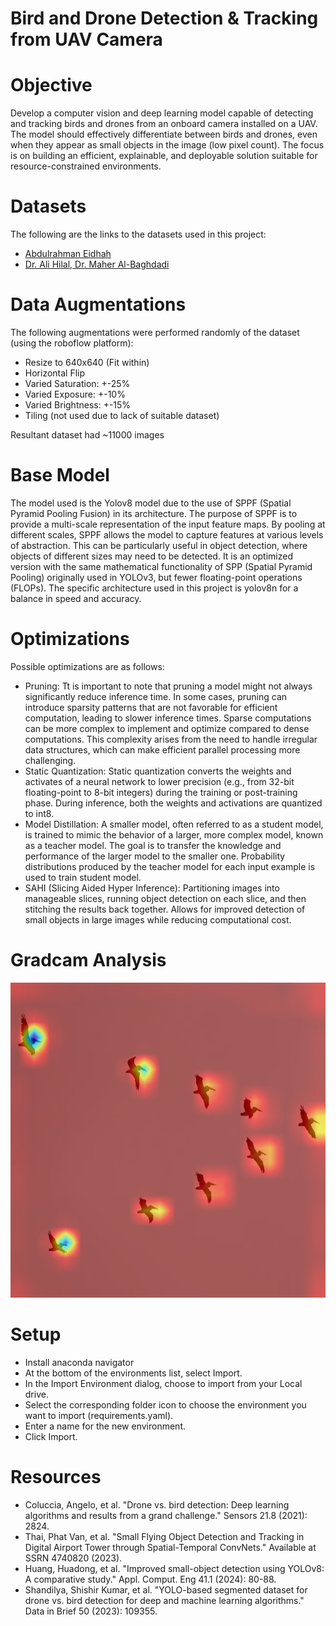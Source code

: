 # Bird and Drone Detection & Tracking from UAV Camera

# Objective
Develop a computer vision and deep learning model capable of detecting and tracking birds and drones from an onboard camera installed on a UAV. The model should effectively differentiate between birds and drones, even when they appear as small objects in the image (low pixel count). The focus is on building an efficient, explainable, and deployable solution suitable for resource-constrained environments.

# Datasets
The following are the links to the datasets used in this project:
- [Abdulrahman Eidhah](https://universe.roboflow.com/abdulrahman-eidhah/final-jdwbv)
- [Dr. Ali Hilal, Dr. Maher Al-Baghdadi](https://www.kaggle.com/datasets/hussein1234/drone-uav-bird/data)

# Data Augmentations
The following augmentations were performed randomly of the dataset (using the roboflow platform):
- Resize to 640x640 (Fit within)
- Horizontal Flip
- Varied Saturation: +-25%
- Varied Exposure: +-10%
- Varied Brightness: +-15%
- Tiling (not used due to lack of suitable dataset)

Resultant dataset had ~11000 images

# Base Model
The model used is the Yolov8 model due to the use of SPPF (Spatial Pyramid Pooling Fusion) in its architecture. The purpose of SPPF is to provide a multi-scale representation of the input feature maps. By pooling at different scales, SPPF allows the model to capture features at various levels of abstraction. This can be particularly useful in object detection, where objects of different sizes may need to be detected.  It is an optimized version with the same mathematical functionality of SPP (Spatial Pyramid Pooling) originally used in YOLOv3, but fewer floating-point operations (FLOPs). The specific architecture used in this project is yolov8n for a balance in speed and accuracy.  

# Optimizations
Possible optimizations are as follows:
- Pruning: Tt is important to note that pruning a model might not always significantly reduce inference time. In some cases, pruning can introduce sparsity patterns that are not favorable for efficient computation, leading to slower inference times. Sparse computations can be more complex to implement and optimize compared to dense computations. This complexity arises from the need to handle irregular data structures, which can make efficient parallel processing more challenging.
- Static Quantization: Static quantization converts the weights and activates of a neural network to lower precision (e.g., from 32-bit floating-point to 8-bit integers) during the training or post-training phase. During inference, both the weights and activations are quantized to int8. 
- Model Distillation: A smaller model, often referred to as a student model, is trained to mimic the behavior of a larger, more complex model, known as a teacher model. The goal is to transfer the knowledge and performance of the larger model to the smaller one. Probability distributions produced by the teacher model for each input example is used to train student model.
- SAHI (Slicing Aided Hyper Inference): Partitioning images into manageable slices, running object detection on each slice, and then stitching the results back together. Allows for improved detection of small objects in large images while reducing computational cost.

# Gradcam Analysis
![Gradcam](gradcam.png)

# Setup
- Install anaconda navigator
- At the bottom of the environments list, select Import.
- In the Import Environment dialog, choose to import from your Local drive.
- Select the corresponding folder icon to choose the environment you want to import (requirements.yaml).
- Enter a name for the new environment.
- Click Import.

# Resources
- Coluccia, Angelo, et al. "Drone vs. bird detection: Deep learning algorithms and results from a grand challenge." Sensors 21.8 (2021): 2824.
- Thai, Phat Van, et al. "Small Flying Object Detection and Tracking in Digital Airport Tower through Spatial-Temporal ConvNets." Available at SSRN 4740820 (2023).
- Huang, Huadong, et al. "Improved small-object detection using YOLOv8: A comparative study." Appl. Comput. Eng 41.1 (2024): 80-88.
- Shandilya, Shishir Kumar, et al. "YOLO-based segmented dataset for drone vs. bird detection for deep and machine learning algorithms." Data in Brief 50 (2023): 109355.
